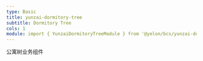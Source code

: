 ```yaml
---
type: Basic
title: yunzai-dormitory-tree
subtitle: Dormitory Tree
cols: 1
module: import { YunzaiDormitoryTreeModule } from '@yelon/bcs/yunzai-dormitory-tree';
---
```


公寓树业务组件

